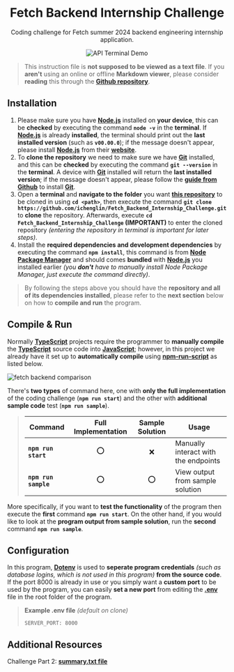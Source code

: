 <div align="center">
	<h1>Fetch Backend Internship Challenge</h1>
	<p>Coding challenge for Fetch summer 2024 backend engineering internship application.</p>
	<img src="https://github.com/ichenglin/Fetch_Backend_Internship_Challenge/assets/41904540/b56c09d9-ff54-4c85-9339-01a086f961de" alt="API Terminal Demo">
</div>

> This instruction file is **not supposed to be viewed as a text file**. If you **aren't** using an online or offline **Markdown viewer**,
> please consider **reading** this through the **[Github repository](https://github.com/ichenglin/Fetch_Backend_Internship_Challenge/tree/main)**.

## Installation

1. Please make sure you have **[Node.js](https://nodejs.org/en/download)** installed on **your device**, this can be **checked** by executing the command **`node -v`** in the **terminal**.
   If **[Node.js](https://nodejs.org/en/download)** is already **installed**, the terminal should print out the **last installed version** (such as **`v00.00.0`**); if the message doesn't appear,
   please install **[Node.js](https://nodejs.org/en/download)** from their **[website](https://nodejs.org/en/download)**.
2. To **clone the repository** we need to make sure we have **[Git](https://github.com/git-guides/install-git)** installed, and this can be **checked** by executing the command **`git --version`** in the **terminal**.
   A device with **[Git](https://github.com/git-guides/install-git)** installed will return the **last installed version**; if the message doesn't appear, please follow the
   **[guide from Github](https://github.com/git-guides/install-git)** to install **[Git](https://github.com/git-guides/install-git)**.
3. Open a **terminal** and **navigate to the folder** you want **[this repository](https://github.com/ichenglin/Fetch_Backend_Internship_Challenge)** to be cloned in using **`cd <path>`**, then execute the command
   **`git clone https://github.com/ichenglin/Fetch_Backend_Internship_Challenge.git`** to **clone** the repository. Afterwards, execute **`cd Fetch_Backend_Internship_Challenge` (IMPORTANT)** to enter the cloned repository
   *(entering the repository in terminal is important for later steps)*.
5. Install the **required dependencies and development dependencies** by executing the command **`npm install`**, this command is from **[Node Package Manager](https://github.com/npm/cli)** and should comes
   **bundled** with **[Node.js](https://nodejs.org/en/download)** you installed earlier *(you **don't** have to manually install Node Package Manager, just execute the command directly)*.

> By following the steps above you should have the **repository and all of its dependencies installed**, please refer to the **next section** below on how to **compile and run** the program.

## Compile & Run

Normally **[TypeScript](https://www.typescriptlang.org/)** projects require the programmer to **manually compile** the **[TypeScript](https://www.typescriptlang.org/)** source code into 
**[JavaScript](https://developer.mozilla.org/en-US/docs/Web/JavaScript)**; however, in this project we already have it set up to **automatically compile** using 
**[npm-run-script](https://docs.npmjs.com/cli/v10/commands/npm-run-script)** as listed below.

![fetch backend comparison](https://github.com/ichenglin/Fetch_Backend_Internship_Challenge/assets/41904540/0b461082-12cd-48a2-8dc0-c9ea59a78dfb)

There's **two types** of command here, one with **only the full implementation** of the coding challenge (**`npm run start`**) and the other with **additional sample code** test (**`npm run sample`**).

> | Command                 | Full Implementation | Sample Solution | Usage                                |
> | ----------------------- | :-----------------: | :-------------: | ------------------------------------ |
> | **`npm run start`**     | ⭕                  | ❌             | Manually interact with the endpoints |
> | **`npm run sample`**    | ⭕                  | ⭕             | View output from sample solution     |

More specifically, if you want to **test the functionality** of the program then execute the **first** command **`npm run start`**. On the other hand, if you would like to look at the **program output from sample solution**,
run the **second** command **`npm run sample`**.

## Configuration

In this program, **[Dotenv](https://www.npmjs.com/package/dotenv)** is used to **seperate program credentials** *(such as database logins, which is not used in this program)* **from the source code**. If the port 8000 is already
in use or you simply want a **custom port** to be used by the program, you can easily **set a new port** from editing the **[.env](https://github.com/ichenglin/Fetch_Backend_Internship_Challenge/blob/main/.env)** file in the root folder of the program.

> **Example .env file** *(default on clone)*
> ```env
> SERVER_PORT: 8000
> ```

## Additional Resources

Challenge Part 2: **[summary.txt file](https://github.com/ichenglin/Fetch_Backend_Internship_Challenge/blob/main/summary.txt)**